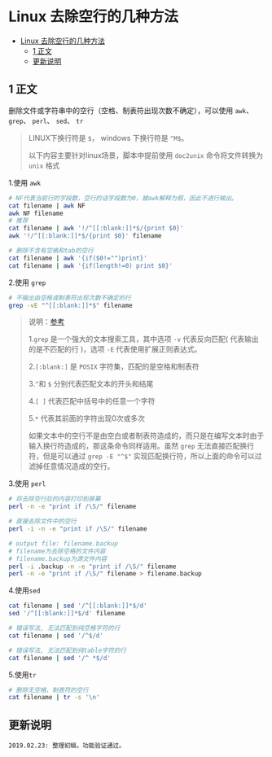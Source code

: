 # Linux 去除空行的几种方法

<!-- TOC -->

- [Linux 去除空行的几种方法](#linux-去除空行的几种方法)
    - [1 正文](#1-正文)
    - [更新说明](#更新说明)

<!-- /TOC -->

## 1 正文

删除文件或字符串中的空行（空格、制表符出现次数不确定），可以使用 `awk`、 `grep`、 `perl`、 `sed`、 `tr`

> LINUX下换行符是 `$`， windows 下换行符是 `^M$`。
>
> 以下内容主要针对linux场景，脚本中提前使用 `doc2unix` 命令将文件转换为 `unix` 格式

1.使用 `awk`

```bash
# NF代表当前行的字段数，空行的话字段数为0，被awk解释为假，因此不进行输出。
cat filename | awk NF
awk NF filename
# 推荐
cat filename | awk '!/^[[:blank:]]*$/{print $0}'
awk '!/^[[:blank:]]*$/{print $0}' filename

# 删除不含有空格和tab的空行
cat filename | awk '{if($0!="")print}'
cat filename | awk '{if(length!=0) print $0}'
```

2.使用 `grep`

```bash
# 不输出由空格或制表符出现次数不确定的行
grep -vE "^[[:blank:]]*$" filename
```

> 说明：[参考](https://www.jianshu.com/p/fc1f2c08f516?from=timeline&isappinstalled=0)
>
> 1.`grep` 是一个强大的文本搜索工具，其中选项 `-v` 代表反向匹配( 代表输出的是不匹配的行 )，选项 `-E` 代表使用扩展正则表达式。
>
> 2.`[:blank:]` 是 `POSIX` 字符集，匹配的是空格和制表符
>
> 3.`^`和 `$` 分别代表匹配文本的开头和结尾
>
> 4.`[ ]` 代表匹配中括号中的任意一个字符
>
> 5.`*` 代表其前面的字符出现0次或多次
>
> 如果文本中的空行不是由空白或者制表符造成的，而只是在编写文本时由于输入换行符造成的，那这条命令同样适用。虽然 `grep` 无法直接匹配换行符，但是可以通过 `grep -E "^$"` 实现匹配换行符，所以上面的命令可以过滤掉任意情况造成的空行。
>

3.使用 `perl`

```bash
# 将去除空行后的内容打印到屏幕
perl -n -e "print if /\S/" filename

# 直接去除文件中的空行
perl -i -n -e "print if /\S/" filename

# output file: filename.backup
# filename为去除空格的文件内容
# filename.backup为源文件内容
perl -i .backup -n -e "print if /\S/" filename
perl -n -e "print if /\S/" filename > filename.backup
```

4.使用`sed`

```bash
cat filename | sed '/^[[:blank:]]*$/d'
sed '/^[[:blank:]]*$/d' filename

# 错误写法, 无法匹配到纯空格字符的行
cat filename | sed '/^$/d'

# 错误写法, 无法匹配到纯table字符的行
cat filename | sed '/^ *$/d'
```

5.使用`tr`

```bash
# 删除无空格、制表符的空行
cat filename | tr -s '\n'
```

## 更新说明

```
2019.02.23: 整理初稿，功能验证通过。
```



